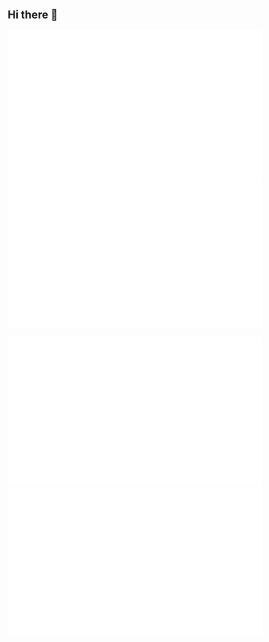 ## Hi there 👋

![](https://raw.githubusercontent.com/HZZcode/github-stats/master/generated/overview.svg#gh-dark-mode-only)
![](https://raw.githubusercontent.com/HZZcode/github-stats/master/generated/overview.svg#gh-light-mode-only)

![](https://raw.githubusercontent.com/HZZcode/github-stats/master/generated/languages.svg#gh-dark-mode-only)
![](https://raw.githubusercontent.com/HZZcode/github-stats/master/generated/languages.svg#gh-light-mode-only)
